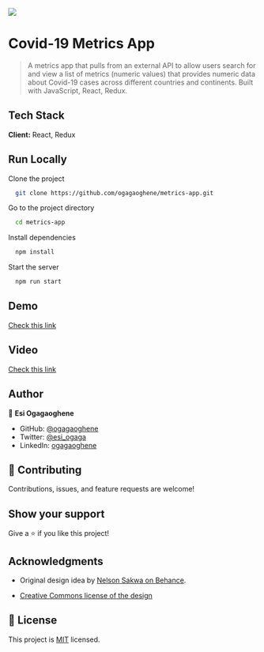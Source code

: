 ![](https://img.shields.io/badge/Microverse-blueviolet)

# Covid-19 Metrics App

> A metrics app that pulls from an external API to allow users search for and view a list of metrics (numeric values) that provides numeric data about Covid-19 cases across different countries and continents. Built with JavaScript, React, Redux.

## Tech Stack

**Client:** React, Redux

## Run Locally
Clone the project

```bash
  git clone https://github.com/ogagaoghene/metrics-app.git
```
Go to the project directory

```bash
  cd metrics-app
```
Install dependencies

```bash
  npm install
```

Start the server

```bash
  npm run start
```

## Demo

[Check this link](https://ogagaoghene-metrics-app.netlify.app/)

## Video

[Check this link](https://www.loom.com/share/3a497618c1744460beab392cce23b88f)

## Author

👤 **Esi Ogagaoghene**

- GitHub: [@ogagaoghene](https://github.com/ogagaoghene)
- Twitter: [@esi_ogaga](https://twitter.com/esi_ogaga)
- LinkedIn: [ogagaoghene](https://linkedin.com/in/ogagaoghene-esi-7a478647)

## 🤝 Contributing

Contributions, issues, and feature requests are welcome!

## Show your support

Give a ⭐️ if you like this project!

## Acknowledgments

- Original design idea by [Nelson Sakwa on Behance](https://www.behance.net/sakwadesignstudio).

- [Creative Commons license of the design](https://creativecommons.org/licenses/by-nc/4.0/) 

## 📝 License

This project is [MIT](./LICENCE) licensed.








